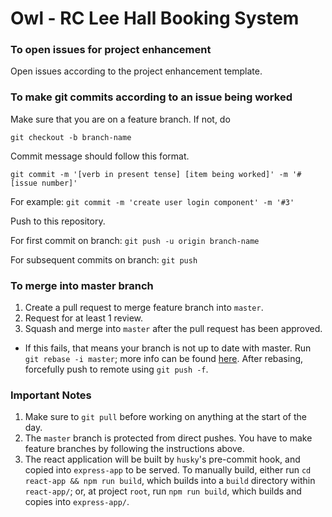 # Owl - RC Lee Hall Booking System

### To open issues for project enhancement
Open issues according to the project enhancement template.

### To make git commits according to an issue being worked
Make sure that you are on a feature branch. If not, do

`git checkout -b branch-name`

Commit message should follow this format.

`git commit -m '[verb in present tense] [item being worked]' -m '#[issue number]'`

For example: `git commit -m 'create user login component' -m '#3'`

Push to this repository.

For first commit on branch: `git push -u origin branch-name`

For subsequent commits on branch: `git push`

### To merge into master branch
1. Create a pull request to merge feature branch into `master`.
2. Request for at least 1 review.
3. Squash and merge into `master` after the pull request has been approved.
  - If this fails, that means your branch is not up to date with master. Run `git rebase -i master`; more info can be found [here]((https://riptutorial.com/git/example/1211/local-branch-rebasing)). After rebasing, forcefully push to remote using `git push -f`.

### Important Notes
1. Make sure to `git pull` before working on anything at the start of the day.
2. The `master` branch is protected from direct pushes. You have to make feature branches by following the instructions above.
3. The react application will be built by `husky`'s pre-commit hook, and copied into `express-app` to be served. To manually build, either run `cd react-app && npm run build`, which builds into a `build` directory within `react-app/`; or, at project `root`, run `npm run build`, which builds and copies into `express-app/`.
